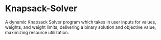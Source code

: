 # Knapsack-Solver
A dynamic Knapsack Solver program which takes in user inputs for values, weights, and weight limits, delivering a binary solution and objective value, maximizing resource utilization.
